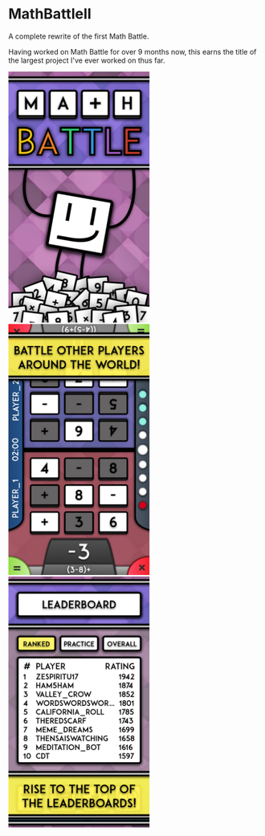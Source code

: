 # MathBattleII
A complete rewrite of the first Math Battle.

Having worked on Math Battle for over 9 months now, this earns the title of the largest project I've ever worked on thus far.

<img src="/screenshots/1 Title Screen.png" height="500">
<img src="/screenshots/2 Gameplay.png" height="500">
<img src="/screenshots/5 Leaderboards.png" height="500">
